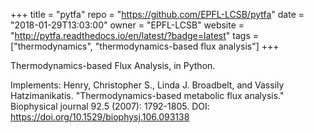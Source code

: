 +++
title = "pytfa"
repo = "https://github.com/EPFL-LCSB/pytfa"
date = "2018-01-29T13:03:00"
owner = "EPFL-LCSB"
website = "http://pytfa.readthedocs.io/en/latest/?badge=latest"
tags = ["thermodynamics", "thermodynamics-based flux analysis"]
+++

Thermodynamics-based Flux Analysis, in Python.

Implements: Henry, Christopher S., Linda J. Broadbelt, and Vassily Hatzimanikatis.
"Thermodynamics-based metabolic flux analysis." Biophysical journal 92.5 (2007): 1792-1805. DOI: https://doi.org/10.1529/biophysj.106.093138
